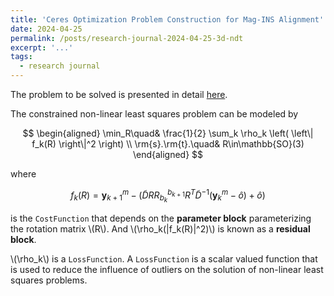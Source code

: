 ```yaml
---
title: 'Ceres Optimization Problem Construction for Mag-INS Alignment'
date: 2024-04-25
permalink: /posts/research-journal-2024-04-25-3d-ndt
excerpt: '...'
tags:
  - research journal
---
```


The problem to be solved is presented in detail [here](https://sunqinxuan.github.io/projects/2024-07-09-compensation).

The constrained non-linear least squares problem can be modeled by 

$$
\begin{aligned}
\min_R\quad&
\frac{1}{2}
\sum_k
\rho_k
\left(
\left\|
f_k(R)
\right\|^2
\right) \\
\rm{s}.\rm{t}.\quad& R\in\mathbb{SO}(3)
\end{aligned}
$$

where 

$$
f_k(R)=
\boldsymbol{y}_{k+1}^m-
\left(\tilde{D}R
R^{b_{k+1}}_{b_k}
R^T\tilde{D}^{-1}(\boldsymbol{y}_{k}^m-\hat{o})
+\hat{o}\right)
$$

is the `CostFunction` that depends on the **parameter block** parameterizing the rotation matrix \\(R\\).
And \\(\rho_k(\|f_k(R)\|^2)\\) is known as a **residual block**.

\\(\rho_k\\) is a `LossFunction`. A `LossFunction` is a scalar valued function that is used to reduce the influence of outliers on the solution of non-linear least squares problems.





